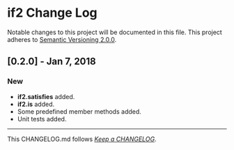 #   if2 Change Log

Notable changes to this project will be documented in this file. This project adheres to [Semantic Versioning 2.0.0](http://semver.org/).

##	[0.2.0] - Jan 7, 2018

###	New

*	__if2.satisfies__ added.
*	__if2.is__ added.
*	Some predefined member methods added.
*	Unit tests added.

---
This CHANGELOG.md follows [*Keep a CHANGELOG*](http://keepachangelog.com/).
